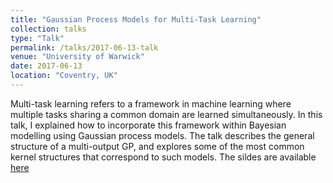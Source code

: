 ```yaml
---
title: "Gaussian Process Models for Multi-Task Learning"
collection: talks
type: "Talk"
permalink: /talks/2017-06-13-talk
venue: "University of Warwick"
date: 2017-06-13
location: "Coventry, UK"
---
```


Multi-task learning refers to a framework in machine learning where multiple
tasks sharing a common domain are learned simultaneously. In this talk, I
explained how to incorporate this framework within Bayesian modelling using
Gaussian process models. The talk describes the general structure of a multi-output
GP, and explores some of the most common kernel structures that correspond to
such models. The sildes are available
[here](https://github.com/aboustati/aboustati.github.io/blob/master/files/gaussian-process-mtl-models.pdf)
